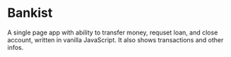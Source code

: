 # Bankist

A single page app with ability to transfer money, requset loan, and close account,
written in vanilla JavaScript. It also shows transactions and other infos.
